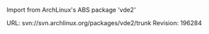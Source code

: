 Import from ArchLinux's ABS package 'vde2'

URL: svn://svn.archlinux.org/packages/vde2/trunk
Revision: 196284
